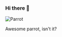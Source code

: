 ### Hi there 👋

![Parrot](https://external-preview.redd.it/F2mSqRceNQbYdWhAaTo0xy4uR4QxQlBMRFYAn1xrKK4.gif?s=eca942681eea3df8e8f2e7f338816059a4f1f399)

Awesome parrot, isn't it?
